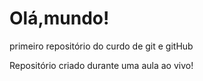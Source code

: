# Olá,mundo!
 primeiro repositório do curdo de git e gitHub

Repositório criado durante uma aula ao vivo!